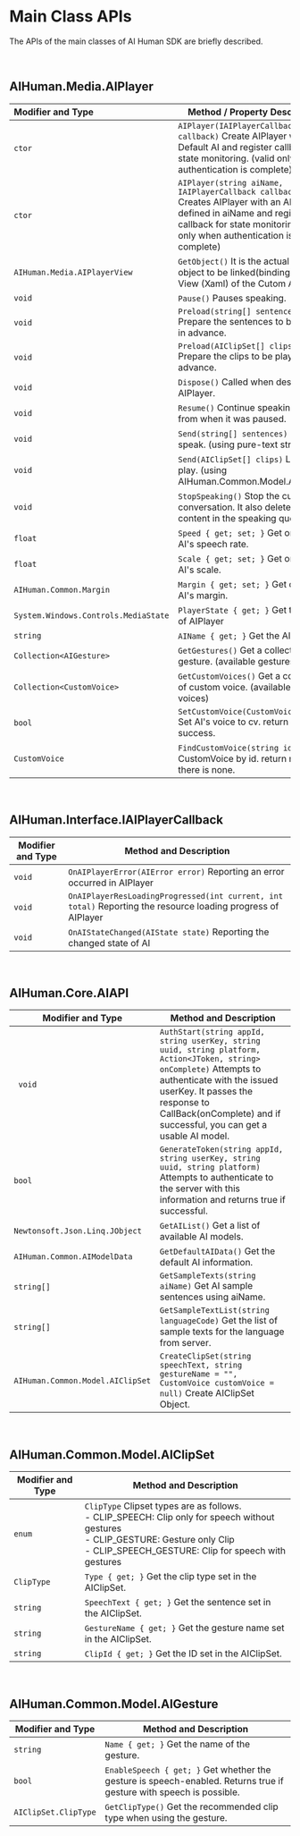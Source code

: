 # Main Class APIs

The APIs of the main classes of AI Human SDK are briefly described.

<br/>

## AIHuman.Media.AIPlayer

| Modifier and Type                    | Method / Property Description                                |
| :----------------------------------- | ------------------------------------------------------------ |
| `ctor`                               | `AIPlayer(IAIPlayerCallback callback)` Create AIPlayer with Default AI and register callback for state monitoring. (valid only when authentication is complete) |
| `ctor`                               | `AIPlayer(string aiName, IAIPlayerCallback callback)` Creates AIPlayer with an AI model defined in aiName and registers callback for state monitoring. (valid only when authentication is complete) |
| `AIHuman.Media.AIPlayerView`         | `GetObject()` It is the actual Control object to be linked(binding) with the View (Xaml) of the Cutom App. |
| `void`                               | `Pause()` Pauses speaking.                                    |
| `void`                               | `Preload(string[] sentences)` Prepare the sentences to be spoken in advance. |
| `void`                               | `Preload(AIClipSet[] clips)` Prepare the clips to be play in advance. |
| `void`                               | `Dispose()` Called when destroying AIPlayer.                 |
| `void`                               | `Resume()` Continue speaking again from when it was paused.   |
| `void`                               | `Send(string[] sentences)` Let the AI speak. (using pure-text string) |
| `void`                               | `Send(AIClipSet[] clips)` Let the AI play. (using AIHuman.Common.Model.AIClipSet) |
| `void`                               | `StopSpeaking()` Stop the current conversation. It also deletes the content in the speaking queue. |
| `float`                              | `Speed { get; set; }` Get or Set the AI's speech rate.       |
| `float`                              | `Scale { get; set; }` Get or Set the AI's scale.             |
| `AIHuman.Common.Margin`              | `Margin { get; set; }` Get or Set the AI's margin.           |
| `System.Windows.Controls.MediaState` | `PlayerState { get; }` Get the state of AIPlayer             |
| `string`                             | `AIName { get; }` Get the AI name.                           |
| `Collection<AIGesture>`              | `GetGestures()` Get a collection of gesture. (available gestures) |
| `Collection<CustomVoice>`            | `GetCustomVoices()` Get a collection of custom voice. (available custom voices) |
| `bool`                               | `SetCustomVoice(CustomVoice cv)` Set AI's voice to cv. return true if success.|
| `CustomVoice`                        | `FindCustomVoice(string id)` Find CustomVoice by id. return null if there is none. |

<br/>

## AIHuman.Interface.IAIPlayerCallback

| Modifier and Type | Method and Description                                       |
| ----------------- | ------------------------------------------------------------ |
| `void`            | `OnAIPlayerError(AIError error)` Reporting an error occurred in AIPlayer |
| `void`            | `OnAIPlayerResLoadingProgressed(int current, int total)` Reporting the resource loading progress of AIPlayer |
| `void`            | `OnAIStateChanged(AIState state)` Reporting the changed state of AI |

<br/>

## AIHuman.Core.AIAPI

| Modifier and Type                | Method and Description                                       |
| -------------------------------- | ------------------------------------------------------------ |
| ` void`                          | `AuthStart(string appId, string userKey, string uuid, string platform, Action<JToken, string> onComplete)` Attempts to authenticate with the issued userKey. It passes the response to CallBack(onComplete) and if successful, you can get a usable AI model. |
| `bool`                           | `GenerateToken(string appId, string userKey, string uuid, string platform)` Attempts to authenticate to the server with this information and returns true if successful. |
| `Newtonsoft.Json.Linq.JObject`   | `GetAIList()` Get a list of available AI models.             |
| `AIHuman.Common.AIModelData`     | `GetDefaultAIData()` Get the default AI information.         |
| `string[]`                       | `GetSampleTexts(string aiName)` Get AI sample sentences using aiName. |
| `string[]`                       | `GetSampleTextList(string languageCode)` Get the list of sample texts for the language from server. |
| `AIHuman.Common.Model.AIClipSet` | `CreateClipSet(string speechText, string gestureName = "", CustomVoice customVoice = null)` Create AIClipSet Object. |

<br/>

## AIHuman.Common.Model.AIClipSet

| Modifier and Type | Method and Description                                       |
| ----------------- | ------------------------------------------------------------ |
| `enum`            | `ClipType` Clipset types are as follows.<br />- CLIP_SPEECH: Clip only for speech without gestures <br />- CLIP_GESTURE: Gesture only Clip<br />- CLIP_SPEECH_GESTURE: Clip for speech with gestures |
| `ClipType`           | `Type { get; }` Get the clip type set in the AIClipSet.               |
| `string`             | `SpeechText { get; }` Get the sentence set in the AIClipSet.               |
| `string`             | `GestureName { get; }` Get the gesture name set in the AIClipSet.               |
| `string`             | `ClipId { get; }` Get the ID set in the AIClipSet.               |

<br/>

## AIHuman.Common.Model.AIGesture

| Modifier and Type    | Method and Description                                       |
| -------------------- | ------------------------------------------------------------ |
| `string`             | `Name { get; }` Get the name of the gesture.               |
| `bool`               | `EnableSpeech { get; }` Get whether the gesture is speech-enabled. Returns true if gesture with speech is possible. |
| `AIClipSet.ClipType` | `GetClipType()` Get the recommended clip type when using the gesture.               |
